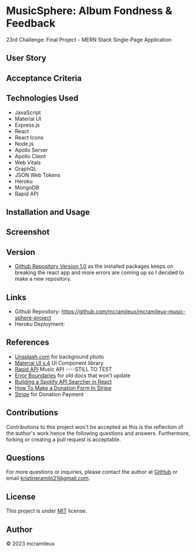 # MusicSphere: Album Fondness & Feedback
23rd Challenge: Final Project - MERN Stack Single-Page Application

## User Story

## Acceptance Criteria

## Technologies Used
- JavaScript
- Material UI
- Express.js
- React
- React Icons
- Node.js
- Apollo Server
- Apollo Client
- Web Vitals
- GraphQL
- JSON Web Tokens
- Heroku
- MongoDB
- Rapid API
  
## Installation and Usage

## Screenshot

## Version
- [Github Repository Version 1.0](https://github.com/mcramileux/mcramileux-final-project) as the installed packages keeps on breaking the react app and more errors are coming up so I decided to make a new repository.

## Links
- Github Repository: https://github.com/mcramileux/mcramileux-music-sphere-project
- Heroku Deployment:

## References
- [Unsplash.com](https://unsplash.com/photos/1oKxSKSOowE) for background photo
- [Material UI v.4](https://v4.mui.com/getting-started/installation/) UI Component library 
- [Rapid API](https://rapidapi.com/Glavier/api/spotify23/) Music API ----STILL TO TEST
- [Error Boundaries](https://legacy.reactjs.org/docs/error-boundaries.html) for old docs that won't update
- [Building a Spotify API Searcher in React](https://www.youtube.com/watch?v=1PWDxgqLmDA)
- [How To Make a Donation Form In Stripe](https://www.youtube.com/watch?v=4hLXnU8SUko)
- [Stripe](https://stripe.com/docs/stripe-js/react) for Donation Payment


## Contributions
Contributions to this project won't be accepted as this is the reflection of the author's work hence the following questions and answers. Furthermore, forking or creating a pull request is acceptable.

## Questions
For more questions or inquiries, please contact the author at [GitHub](https://github.com/mcramileux) or email kristineramilo21@gmail.com.

## License
This project is under [MIT](https://choosealicense.com/licenses/mit/) license.

## Author
© 2023 mcramileux 